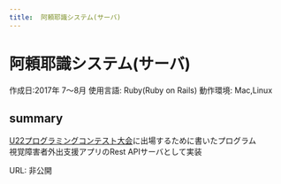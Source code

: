 ```yaml
---
title:  阿頼耶識システム(サーバ)
---
```


# 阿頼耶識システム(サーバ)
作成日:2017年 7〜8月
使用言語:  Ruby(Ruby on Rails)
動作環境:  Mac,Linux

## summary  
[U22プログラミングコンテスト大会](http://www.u22procon.com/)に出場するために書いたプログラム  
視覚障害者外出支援アプリのRest APIサーバとして実装  


URL: 非公開